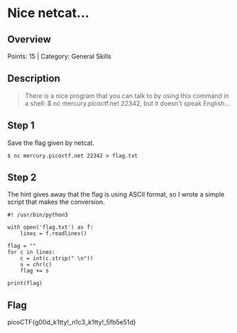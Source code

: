# Nice netcat...

## Overview
Points: 15 | Category: General Skills

## Description
> There is a nice program that you can talk to by using this command in a shell: $ nc mercury.picoctf.net 22342, but it doesn't speak English...

## Step 1
Save the flag given by netcat.
```
$ nc mercury.picoctf.net 22342 > flag.txt
```

## Step 2
The hint gives away that the flag is using ASCII format, so I wrote a simple script that makes the conversion.
```
#! /usr/bin/python3

with open('flag.txt') as f:
    lines = f.readlines()
    
flag = ""
for c in lines:
    c = int(c.strip(" \n"))
    s = chr(c) 
    flag += s

print(flag)
```

## Flag
picoCTF{g00d_k1tty!_n1c3_k1tty!_5fb5e51d}